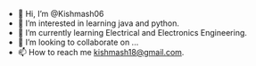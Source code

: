 - 👋 Hi, I’m @Kishmash06
- 👀 I’m interested in learning java and python.
- 🌱 I’m currently learning Electrical and Electronics Engineering.
- 💞️ I’m looking to collaborate on ...
- 📫 How to reach me kishmash18@gmail.com.

<!---
Kishmash06/Kishmash06 is a ✨ special ✨ repository because its `README.md` (this file) appears on your GitHub profile.
You can click the Preview link to take a look at your changes.
--->
